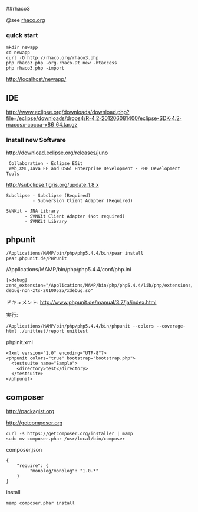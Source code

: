 ##rhaco3

@see [rhaco.org](http://rhaco.org)


### quick start

    mkdir newapp
    cd newapp
    curl -O http://rhaco.org/rhaco3.php
    php rhaco3.php -org.rhaco.Dt new -htaccess
    php rhaco3.php -import


<http://localhost/newapp/>


## IDE
 <http://www.eclipse.org/downloads/download.php?file=/eclipse/downloads/drops4/R-4.2-201206081400/eclipse-SDK-4.2-macosx-cocoa-x86_64.tar.gz>

### Install new Software
 <http://download.eclipse.org/releases/juno>
 
     Collaboration - Eclipse EGit
     Web,XML,Java EE and OSGi Enterprise Development - PHP Development Tools
 
<http://subclipse.tigris.org/update_1.8.x>


    Subclipse - Subclipse (Required)
              - Subversion Client Adapter (Required) 
    
    SVNKit - JNA Library
           - SVNKit Client Adapter (Not required)
           - SVNKit Library
 
 
 
 
 
## phpunit
    /Applications/MAMP/bin/php/php5.4.4/bin/pear install pear.phpunit.de/PHPUnit

/Applications/MAMP/bin/php/php5.4.4/conf/php.ini

    [xdebug]
    zend_extension="/Applications/MAMP/bin/php/php5.4.4/lib/php/extensions/no-debug-non-zts-20100525/xdebug.so"


ドキュメント: <http://www.phpunit.de/manual/3.7/ja/index.html>

実行:

    /Applications/MAMP/bin/php/php5.4.4/bin/phpunit --colors --coverage-html ./unittest/report unittest

phpinit.xml

    <?xml version="1.0" encoding="UTF-8"?>
    <phpunit colors="true" bootstrap="bootstrap.php">
      <testsuite name="Sample">
        <directory>test</directory>
      </testsuite>
    </phpunit>


## composer
<http://packagist.org>

<http://getcomposer.org>



    curl -s https://getcomposer.org/installer | mamp
    sudo mv composer.phar /usr/local/bin/composer


composer.json

    {
        "require": {
             "monolog/monolog": "1.0.*"
        }
    }

install

    mamp composer.phar install


